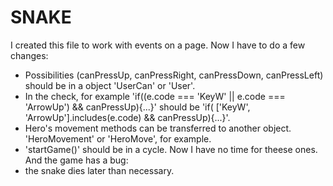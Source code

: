# SNAKE
I created this file to work with events on a page.
Now I have to do a few changes:
  - Possibilities (canPressUp, canPressRight, canPressDown, canPressLeft) should be in a object 'UserCan' or 'User'.
  - In the check, for example 'if((e.code === 'KeyW' || e.code === 'ArrowUp') && canPressUp){...}' should be 'if( ['KeyW', 'ArrowUp'].includes(e.code) && canPressUp){...}'.
  - Hero's movement methods can be transferred to another object. 'HeroMovement' or 'HeroMove', for example.
  - 'startGame()' should be in a cycle.
Now I have no time for theese ones.
And the game has a bug:
  - the snake dies later than necessary.
